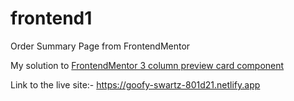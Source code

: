 # frontend1
Order Summary Page from FrontendMentor

My solution to [FrontendMentor 3 column preview card component](https://www.frontendmentor.io/challenges/3column-preview-card-component-pH92eAR2-)

Link to the live site:- https://goofy-swartz-801d21.netlify.app

